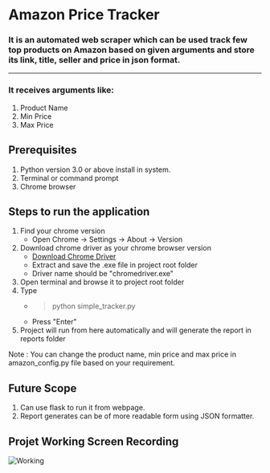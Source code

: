 # Amazon Price Tracker
### It is an automated web scraper which can be used track few top products on Amazon based on given arguments and store its link, title, seller and price in json format.
---
### It receives arguments like:
1. Product Name
2. Min Price
3. Max Price

## Prerequisites 
1. Python version 3.0 or above install in system.
2. Terminal or command prompt 
3. Chrome browser

## Steps to run the application
1. Find your chrome version
    - Open Chrome -> Settings -> About -> Version
2. Download chrome driver as your chrome browser version
    - [Download Chrome Driver](https://chromedriver.chromium.org/)
    - Extract and save the .exe file in project root folder
    - Driver name should be "chromedriver.exe"
3. Open terminal and browse it to project root folder
4. Type 
    - > python simple_tracker.py
    -  Press "Enter"
5. Project will run from here automatically and will generate the report in reports folder

Note : You can change the product name, min price and max price in amazon_config.py file based on your requirement.

## Future Scope
1. Can use flask to run it from webpage.
2. Report generates can be of more readable form using JSON formatter.

## Projet Working Screen Recording
![Working](others\AmazonPriceTrackerWorking.gif)


